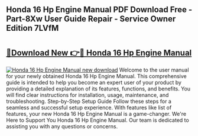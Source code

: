## Honda 16 Hp Engine Manual PDF Download Free - Part-8Xw User Guide Repair - Service Owner Edition 7LVfM

# <h2><a href="http://bc76797.oget.top/?id=Honda+16+Hp+Engine+Manual">🔗Download New 👉🔴 Honda 16 Hp Engine Manual</a></h2>

[![Honda 16 Hp Engine Manual new download](https://i.imgur.com/5g1atiW.png)](http://bc76797.oget.top/?id=Honda+16+Hp+Engine+Manual)
Welcome to the user manual for your newly obtained Honda 16 Hp Engine Manual. This comprehensive guide is intended to help you become an expert user of your product by providing a detailed explanation of its features, functions, and benefits. You will find clear instructions for installation, usage, maintenance, and troubleshooting. Step-by-Step Setup Guide Follow these steps for a seamless and successful setup experience. With features like list of features, your new Honda 16 Hp Engine Manual is a game-changer. We're Here to Support You Honda 16 Hp Engine Manual. Our team is dedicated to assisting you with any questions or concerns.
